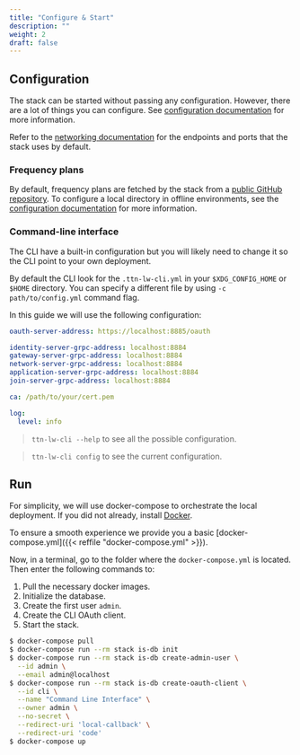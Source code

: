 ```yaml
---
title: "Configure & Start"
description: ""
weight: 2
draft: false
--- 
```


## <a name="configure">Configuration</a>
The stack can be started without passing any configuration. 
However, there are a lot of things you can configure. See [configuration documentation](../../hosting/config) for more information.

Refer to the [networking documentation](../../hosting/networking.md) for the endpoints and ports that the stack uses by default.

### <a name="frequencyplans">Frequency plans</a>

By default, frequency plans are fetched by the stack from a [public GitHub repository](https://github.com/TheThingsNetwork/lorawan-frequency-plans).
To configure a local directory in offline environments, see the [configuration documentation](config.md) for more information.

### <a name="cli-config">Command-line interface</a>

The CLI have a built-in configuration but you will likely need to change it so the CLI point to your own deployment.

By default the CLI look for the  `.ttn-lw-cli.yml` in your `$XDG_CONFIG_HOME` or `$HOME` directory.
You can specify a different file by using `-c path/to/config.yml` command flag.

In this guide we will use the following configuration:

```yml
oauth-server-address: https://localhost:8885/oauth

identity-server-grpc-address: localhost:8884
gateway-server-grpc-address: localhost:8884
network-server-grpc-address: localhost:8884
application-server-grpc-address: localhost:8884
join-server-grpc-address: localhost:8884

ca: /path/to/your/cert.pem

log:
  level: info
```
> `ttn-lw-cli --help` to see all the possible configuration.

> `ttn-lw-cli config` to see the current configuration.


## <a name="running">Run</a>

For simplicity, we will use docker-compose to orchestrate the local deployment. If you did not already, install [Docker](https://docs.docker.com/install/).

To ensure a smooth experience we provide you a basic [docker-compose.yml]({{< reffile "docker-compose.yml" >}}).

Now, in a terminal, go to the folder where the `docker-compose.yml` is located.
Then enter the following commands to:

1. Pull the necessary docker images.
2. Initialize the database.
3. Create the first user `admin`.
4. Create the CLI OAuth client.
5. Start the stack.

```bash
$ docker-compose pull
$ docker-compose run --rm stack is-db init
$ docker-compose run --rm stack is-db create-admin-user \
  --id admin \
  --email admin@localhost
$ docker-compose run --rm stack is-db create-oauth-client \
  --id cli \
  --name "Command Line Interface" \
  --owner admin \
  --no-secret \
  --redirect-uri 'local-callback' \
  --redirect-uri 'code'
$ docker-compose up
```

